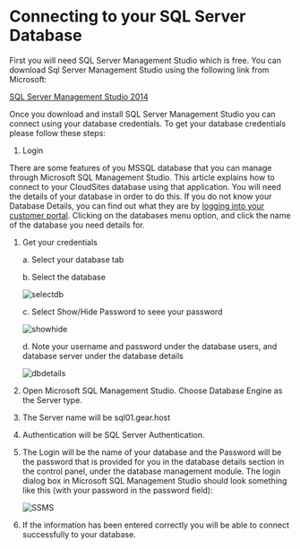 Connecting to your SQL Server Database
====

First you will need SQL Server Management Studio which is free. You can download Sql Server Management Studio using the following link from Microsoft:

[SQL Server Management Studio 2014](http://msdn.microsoft.com/en-us/evalcenter/dn434042.aspx)

Once you download and install SQL Server Management Studio you can connect using your database credentials. To get your database credentials please follow these steps:

1. Login


There are some features of you MSSQL database that you can manage through Microsoft SQL Management Studio. This article explains how to connect to your CloudSites database using that application. You will need the details of your database in order to do this. If you do not know your Database Details, you can find out what they are by [logging into your customer portal][login-link]. Clicking on the databases menu option, and click the name of the database you need details for.
	
1. Get your credentials
	
	a. Select your database tab
	
	b. Select the database

    ![selectdb][select-db]

	c. Select Show/Hide Password to seee your password
	
	![showhide][show-hide]
	
	d. Note your username and password under the database users, and database server under the database details
	
	![dbdetails][db-details]

2. Open Microsoft SQL Management Studio. Choose Database Engine as the Server type.

3. The Server name will be sql01.gear.host

4. Authentication will be SQL Server Authentication.

5. The Login will be the name of your database and the Password will be the password that is provided for you in the database details section in the control panel, under the database management module. The login dialog box in Microsoft SQL Management Studio should look something like this (with your password in the password field):
   
	![SSMS][mssql-db-login]

6. If the information has been entered correctly you will be able to connect successfully to your database.


[menu-databases]: https://raw.githubusercontent.com/GearHost/docs/master/Images/menu-databases.png
[Login-Link]:https://my.gearhost.com/Account/Login
[db-tab]: https://raw.githubusercontent.com/GearHost/docs/master/Images/menu-databases.png
[select-db]: https://raw.githubusercontent.com/GearHost/docs/master/Images/mssql-select-db.png
[show-hide]: https://raw.githubusercontent.com/GearHost/docs/master/Images/mssql-database-showhidepassword.png
[db-details]: https://raw.githubusercontent.com/GearHost/docs/master/Images/mssql-db-server.png
[mssql-db-login]: https://raw.githubusercontent.com/GearHost/docs/master/Images/mssql-db-login.png
